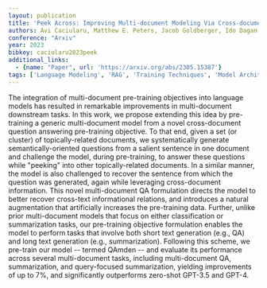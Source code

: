 ```yaml
---
layout: publication
title: 'Peek Across: Improving Multi-document Modeling Via Cross-document Question-answering'
authors: Avi Caciularu, Matthew E. Peters, Jacob Goldberger, Ido Dagan, Arman Cohan
conference: "Arxiv"
year: 2023
bibkey: caciularu2023peek
additional_links:
  - {name: "Paper", url: 'https://arxiv.org/abs/2305.15387'}
tags: ['Language Modeling', 'RAG', 'Training Techniques', 'Model Architecture', 'GPT', 'Applications', 'Pre-Training']
---
```

The integration of multi-document pre-training objectives into language
models has resulted in remarkable improvements in multi-document downstream
tasks. In this work, we propose extending this idea by pre-training a generic
multi-document model from a novel cross-document question answering
pre-training objective. To that end, given a set (or cluster) of
topically-related documents, we systematically generate semantically-oriented
questions from a salient sentence in one document and challenge the model,
during pre-training, to answer these questions while "peeking" into other
topically-related documents. In a similar manner, the model is also challenged
to recover the sentence from which the question was generated, again while
leveraging cross-document information. This novel multi-document QA formulation
directs the model to better recover cross-text informational relations, and
introduces a natural augmentation that artificially increases the pre-training
data. Further, unlike prior multi-document models that focus on either
classification or summarization tasks, our pre-training objective formulation
enables the model to perform tasks that involve both short text generation
(e.g., QA) and long text generation (e.g., summarization). Following this
scheme, we pre-train our model -- termed QAmden -- and evaluate its performance
across several multi-document tasks, including multi-document QA,
summarization, and query-focused summarization, yielding improvements of up to
7%, and significantly outperforms zero-shot GPT-3.5 and GPT-4.
